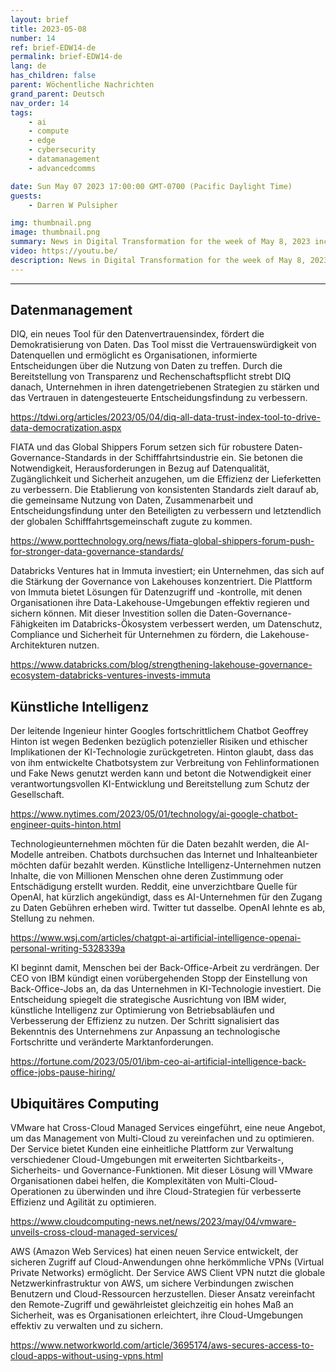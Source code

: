 ```yaml
---
layout: brief
title: 2023-05-08
number: 14
ref: brief-EDW14-de
permalink: brief-EDW14-de
lang: de
has_children: false
parent: Wöchentliche Nachrichten
grand_parent: Deutsch
nav_order: 14
tags:
    - ai
    - compute
    - edge
    - cybersecurity
    - datamanagement
    - advancedcomms

date: Sun May 07 2023 17:00:00 GMT-0700 (Pacific Daylight Time)
guests:
    - Darren W Pulsipher

img: thumbnail.png
image: thumbnail.png
summary: News in Digital Transformation for the week of May 8, 2023 including 
video: https://youtu.be/
description: News in Digital Transformation for the week of May 8, 2023 including 
---
```




---

## Datenmanagement

DIQ, ein neues Tool für den Datenvertrauensindex, fördert die Demokratisierung von Daten. Das Tool misst die Vertrauenswürdigkeit von Datenquellen und ermöglicht es Organisationen, informierte Entscheidungen über die Nutzung von Daten zu treffen. Durch die Bereitstellung von Transparenz und Rechenschaftspflicht strebt DIQ danach, Unternehmen in ihren datengetriebenen Strategien zu stärken und das Vertrauen in datengesteuerte Entscheidungsfindung zu verbessern.

[https://tdwi.org/articles/2023/05/04/diq-all-data-trust-index-tool-to-drive-data-democratization.aspx
](https://tdwi.org/articles/2023/05/04/diq-all-data-trust-index-tool-to-drive-data-democratization.aspx
)

FIATA und das Global Shippers Forum setzen sich für robustere Daten-Governance-Standards in der Schifffahrtsindustrie ein. Sie betonen die Notwendigkeit, Herausforderungen in Bezug auf Datenqualität, Zugänglichkeit und Sicherheit anzugehen, um die Effizienz der Lieferketten zu verbessern. Die Etablierung von konsistenten Standards zielt darauf ab, die gemeinsame Nutzung von Daten, Zusammenarbeit und Entscheidungsfindung unter den Beteiligten zu verbessern und letztendlich der globalen Schifffahrtsgemeinschaft zugute zu kommen.

[https://www.porttechnology.org/news/fiata-global-shippers-forum-push-for-stronger-data-governance-standards/
](https://www.porttechnology.org/news/fiata-global-shippers-forum-push-for-stronger-data-governance-standards/
)

Databricks Ventures hat in Immuta investiert; ein Unternehmen, das sich auf die Stärkung der Governance von Lakehouses konzentriert. Die Plattform von Immuta bietet Lösungen für Datenzugriff und -kontrolle, mit denen Organisationen ihre Data-Lakehouse-Umgebungen effektiv regieren und sichern können. Mit dieser Investition sollen die Daten-Governance-Fähigkeiten im Databricks-Ökosystem verbessert werden, um Datenschutz, Compliance und Sicherheit für Unternehmen zu fördern, die Lakehouse-Architekturen nutzen.

[https://www.databricks.com/blog/strengthening-lakehouse-governance-ecosystem-databricks-ventures-invests-immuta
](https://www.databricks.com/blog/strengthening-lakehouse-governance-ecosystem-databricks-ventures-invests-immuta
)

## Künstliche Intelligenz

Der leitende Ingenieur hinter Googles fortschrittlichem Chatbot Geoffrey Hinton ist wegen Bedenken bezüglich potenzieller Risiken und ethischer Implikationen der KI-Technologie zurückgetreten. Hinton glaubt, dass das von ihm entwickelte Chatbotsystem zur Verbreitung von Fehlinformationen und Fake News genutzt werden kann und betont die Notwendigkeit einer verantwortungsvollen KI-Entwicklung und Bereitstellung zum Schutz der Gesellschaft.

[https://www.nytimes.com/2023/05/01/technology/ai-google-chatbot-engineer-quits-hinton.html
](https://www.nytimes.com/2023/05/01/technology/ai-google-chatbot-engineer-quits-hinton.html
)

Technologieunternehmen möchten für die Daten bezahlt werden, die AI-Modelle antreiben. Chatbots durchsuchen das Internet und Inhalteanbieter möchten dafür bezahlt werden. Künstliche Intelligenz-Unternehmen nutzen Inhalte, die von Millionen Menschen ohne deren Zustimmung oder Entschädigung erstellt wurden. Reddit, eine unverzichtbare Quelle für OpenAI, hat kürzlich angekündigt, dass es AI-Unternehmen für den Zugang zu Daten Gebühren erheben wird. Twitter tut dasselbe. OpenAI lehnte es ab, Stellung zu nehmen.

[https://www.wsj.com/articles/chatgpt-ai-artificial-intelligence-openai-personal-writing-5328339a
](https://www.wsj.com/articles/chatgpt-ai-artificial-intelligence-openai-personal-writing-5328339a
)

KI beginnt damit, Menschen bei der Back-Office-Arbeit zu verdrängen. Der CEO von IBM kündigt einen vorübergehenden Stopp der Einstellung von Back-Office-Jobs an, da das Unternehmen in KI-Technologie investiert. Die Entscheidung spiegelt die strategische Ausrichtung von IBM wider, künstliche Intelligenz zur Optimierung von Betriebsabläufen und Verbesserung der Effizienz zu nutzen. Der Schritt signalisiert das Bekenntnis des Unternehmens zur Anpassung an technologische Fortschritte und veränderte Marktanforderungen.

[https://fortune.com/2023/05/01/ibm-ceo-ai-artificial-intelligence-back-office-jobs-pause-hiring/
](https://fortune.com/2023/05/01/ibm-ceo-ai-artificial-intelligence-back-office-jobs-pause-hiring/
)

## Ubiquitäres Computing

VMware hat Cross-Cloud Managed Services eingeführt, eine neue Angebot, um das Management von Multi-Cloud zu vereinfachen und zu optimieren. Der Service bietet Kunden eine einheitliche Plattform zur Verwaltung verschiedener Cloud-Umgebungen mit erweiterten Sichtbarkeits-, Sicherheits- und Governance-Funktionen. Mit dieser Lösung will VMware Organisationen dabei helfen, die Komplexitäten von Multi-Cloud-Operationen zu überwinden und ihre Cloud-Strategien für verbesserte Effizienz und Agilität zu optimieren.

[https://www.cloudcomputing-news.net/news/2023/may/04/vmware-unveils-cross-cloud-managed-services/
](https://www.cloudcomputing-news.net/news/2023/may/04/vmware-unveils-cross-cloud-managed-services/
)

AWS (Amazon Web Services) hat einen neuen Service entwickelt, der sicheren Zugriff auf Cloud-Anwendungen ohne herkömmliche VPNs (Virtual Private Networks) ermöglicht. Der Service AWS Client VPN nutzt die globale Netzwerkinfrastruktur von AWS, um sichere Verbindungen zwischen Benutzern und Cloud-Ressourcen herzustellen. Dieser Ansatz vereinfacht den Remote-Zugriff und gewährleistet gleichzeitig ein hohes Maß an Sicherheit, was es Organisationen erleichtert, ihre Cloud-Umgebungen effektiv zu verwalten und zu sichern.

[https://www.networkworld.com/article/3695174/aws-secures-access-to-cloud-apps-without-using-vpns.html
](https://www.networkworld.com/article/3695174/aws-secures-access-to-cloud-apps-without-using-vpns.html
)

